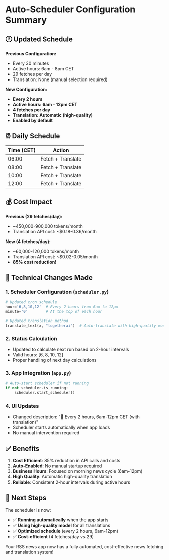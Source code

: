 # Auto-Scheduler Configuration Summary

## 🕐 Updated Schedule

**Previous Configuration:**
- Every 30 minutes
- Active hours: 6am - 8pm CET
- 29 fetches per day
- Translation: None (manual selection required)

**New Configuration:**
- **Every 2 hours** 
- **Active hours: 6am - 12pm CET**
- **4 fetches per day**
- **Translation: Automatic (high-quality)**
- **Enabled by default**

## ⏰ Daily Schedule

| Time (CET) | Action |
|------------|--------|
| 06:00 | Fetch + Translate |
| 08:00 | Fetch + Translate |
| 10:00 | Fetch + Translate |
| 12:00 | Fetch + Translate |

## 💰 Cost Impact

**Previous (29 fetches/day):**
- ~450,000-900,000 tokens/month
- Translation API cost: ~$0.18-0.36/month

**New (4 fetches/day):**
- ~60,000-120,000 tokens/month  
- Translation API cost: ~$0.02-0.05/month
- **85% cost reduction!**

## 🔧 Technical Changes Made

### 1. Scheduler Configuration (`scheduler.py`)
```python
# Updated cron schedule
hour='6,8,10,12'  # Every 2 hours from 6am to 12pm
minute='0'        # At the top of each hour

# Updated translation method
translate_text(x, "togetherai")  # Auto-translate with high-quality model
```

### 2. Status Calculation
- Updated to calculate next run based on 2-hour intervals
- Valid hours: [6, 8, 10, 12]
- Proper handling of next day calculations

### 3. App Integration (`app.py`)
```python
# Auto-start scheduler if not running
if not scheduler.is_running:
    scheduler.start_scheduler()
```

### 4. UI Updates
- Changed description: "📅 Every 2 hours, 6am-12pm CET (with translation)"
- Scheduler starts automatically when app loads
- No manual intervention required

## ✅ Benefits

1. **Cost Efficient**: 85% reduction in API calls and costs
2. **Auto-Enabled**: No manual startup required  
3. **Business Hours**: Focused on morning news cycle (6am-12pm)
4. **High Quality**: Automatic high-quality translation
5. **Reliable**: Consistent 2-hour intervals during active hours

## 🎯 Next Steps

The scheduler is now:
- ✅ **Running automatically** when the app starts
- ✅ **Using high-quality model** for all translations
- ✅ **Optimized schedule** (every 2 hours, 6am-12pm)
- ✅ **Cost-efficient** (4 fetches/day vs 29)

Your RSS news app now has a fully automated, cost-effective news fetching and translation system!
